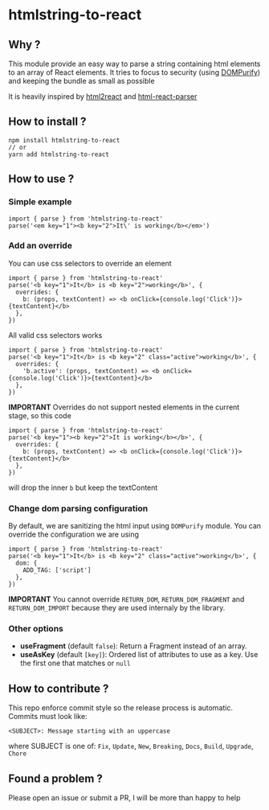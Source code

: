 # htmlstring-to-react

## Why ?

This module provide an easy way to parse a string containing html elements to an array of React elements. It tries to focus to security (using [DOMPurify](https://github.com/cure53/DOMPurify)) and keeping the bundle as small as possible

It is heavily inspired by [html2react](https://github.com/Deschtex/html2react) and [html-react-parser](https://github.com/remarkablemark/html-react-parser)

## How to install ?

    npm install htmlstring-to-react
    // or
    yarn add htmlstring-to-react

## How to use ?

### Simple example

    import { parse } from 'htmlstring-to-react'
    parse('<em key="1"><b key="2">It\' is working</b></em>')

### Add an override

You can use css selectors to override an element

    import { parse } from 'htmlstring-to-react'
    parse('<b key="1">It</b> is <b key="2">working</b>', {
      overrides: {
        b: (props, textContent) => <b onClick={console.log('Click')}>{textContent}</b>
      },
    })

All valid css selectors works

    import { parse } from 'htmlstring-to-react'
    parse('<b key="1">It</b> is <b key="2" class="active">working</b>', {
      overrides: {
        'b.active': (props, textContent) => <b onClick={console.log('Click')}>{textContent}</b>
      },
    })

**IMPORTANT** Overrides do not support nested elements in the current stage, so this code

    import { parse } from 'htmlstring-to-react'
    parse('<b key="1"><b key="2">It is working</b></b>', {
      overrides: {
        b: (props, textContent) => <b onClick={console.log('Click')}>{textContent}</b>
      },
    })

will drop the inner `b` but keep the textContent

### Change dom parsing configuration

By default, we are sanitizing the html input using `DOMPurify` module. You can override the configuration we are using

    import { parse } from 'htmlstring-to-react'
    parse('<b key="1">It</b> is <b key="2" class="active">working</b>', {
      dom: {
        ADD_TAG: ['script']
      },
    })

**IMPORTANT** You cannot override `RETURN_DOM`, `RETURN_DOM_FRAGMENT` and `RETURN_DOM_IMPORT` because they are used internaly by the library.

### Other options

- **useFragment** (default `false`): Return a Fragment instead of an array.
- **useAsKey** (default `[key]`): Ordered list of attributes to use as a key. Use the first one that matches or `null`

## How to contribute ?

This repo enforce commit style so the release process is automatic. Commits must look like:

    <SUBJECT>: Message starting with an uppercase

where SUBJECT is one of: `Fix`, `Update`, `New`, `Breaking`, `Docs`, `Build`, `Upgrade`, `Chore`

## Found a problem ?

Please open an issue or submit a PR, I will be more than happy to help
